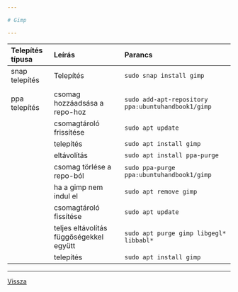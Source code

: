 ```yaml
---

# Gimp

---
```


| Telepítés típusa | Leírás | Parancs |
| :--------------- | :----- | :------ |
| snap telepítés | Telepítés | ```sudo snap install gimp``` |
|  |  |  |
| ppa telepítés | csomag hozzáadsása a repo-hoz | ```sudo add-apt-repository ppa:ubuntuhandbook1/gimp``` |
|  | csomagtároló frissítése | ```sudo apt update``` |
|  | telepítés | ```sudo apt install gimp``` |
|  | eltávolítás | ```sudo apt install ppa-purge``` |
|  | csomag törlése a repo-ból | ```sudo ppa-purge ppa:ubuntuhandbook1/gimp``` |
|  | ha a gimp nem indul el | ```sudo apt remove gimp``` |
|  | csomagtároló fissítése | ```sudo apt update``` |
|  | teljes eltávolítás függőségekkel együtt | ```sudo apt purge gimp libgegl* libbabl*``` |
|  | telepítés | ```sudo apt install gimp``` |

---

[Vissza](./../README.md)
